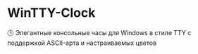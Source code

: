 # WinTTY-Clock
🕒 Элегантные консольные часы для Windows в стиле TTY с поддержкой ASCII-арта и настраиваемых цветов
